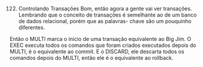 122. Controlando Transações
Bom, então agora a gente vai ver transações. Lembrando que o conceito de transações é semelhante ao de um banco de dados relacional, porém que as
palavras- chave são um pouquinho diferentes.

Então o MULTI marca o início de uma transação equivalente ao Big Jim.
O EXEC executa todos os comandos que foram criados executados depois do MULTI, é o equivalente ao commit.
E o DISCARD, ele descarta todos os comandos depois do MULTI, então ele é o equivalente ao rollback.
